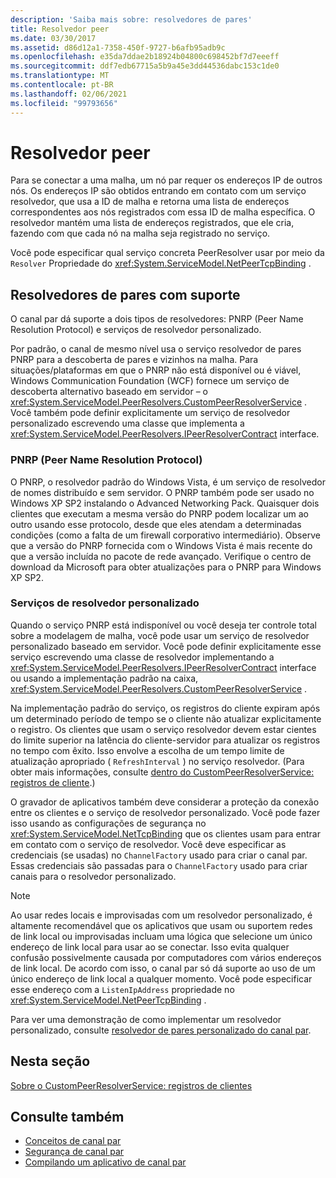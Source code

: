 ```yaml
---
description: 'Saiba mais sobre: resolvedores de pares'
title: Resolvedor peer
ms.date: 03/30/2017
ms.assetid: d86d12a1-7358-450f-9727-b6afb95adb9c
ms.openlocfilehash: e35da7ddae2b18924b04800c698452bf7d7eeeff
ms.sourcegitcommit: ddf7edb67715a5b9a45e3dd44536dabc153c1de0
ms.translationtype: MT
ms.contentlocale: pt-BR
ms.lasthandoff: 02/06/2021
ms.locfileid: "99793656"
---
```

# <a name="peer-resolvers"></a>Resolvedor peer

Para se conectar a uma malha, um nó par requer os endereços IP de outros nós. Os endereços IP são obtidos entrando em contato com um serviço resolvedor, que usa a ID de malha e retorna uma lista de endereços correspondentes aos nós registrados com essa ID de malha específica. O resolvedor mantém uma lista de endereços registrados, que ele cria, fazendo com que cada nó na malha seja registrado no serviço.  
  
 Você pode especificar qual serviço concreta PeerResolver usar por meio da `Resolver` Propriedade do <xref:System.ServiceModel.NetPeerTcpBinding> .  
  
## <a name="supported-peer-resolvers"></a>Resolvedores de pares com suporte  

 O canal par dá suporte a dois tipos de resolvedores: PNRP (Peer Name Resolution Protocol) e serviços de resolvedor personalizado.  
  
 Por padrão, o canal de mesmo nível usa o serviço resolvedor de pares PNRP para a descoberta de pares e vizinhos na malha. Para situações/plataformas em que o PNRP não está disponível ou é viável, Windows Communication Foundation (WCF) fornece um serviço de descoberta alternativo baseado em servidor – o <xref:System.ServiceModel.PeerResolvers.CustomPeerResolverService> . Você também pode definir explicitamente um serviço de resolvedor personalizado escrevendo uma classe que implementa a <xref:System.ServiceModel.PeerResolvers.IPeerResolverContract> interface.  
  
### <a name="peer-name-resolution-protocol-pnrp"></a>PNRP (Peer Name Resolution Protocol)  

 O PNRP, o resolvedor padrão do Windows Vista, é um serviço de resolvedor de nomes distribuído e sem servidor. O PNRP também pode ser usado no Windows XP SP2 instalando o Advanced Networking Pack. Quaisquer dois clientes que executam a mesma versão do PNRP podem localizar um ao outro usando esse protocolo, desde que eles atendam a determinadas condições (como a falta de um firewall corporativo intermediário). Observe que a versão do PNRP fornecida com o Windows Vista é mais recente do que a versão incluída no pacote de rede avançado. Verifique o centro de download da Microsoft para obter atualizações para o PNRP para Windows XP SP2.  
  
### <a name="custom-resolver-services"></a>Serviços de resolvedor personalizado  

 Quando o serviço PNRP está indisponível ou você deseja ter controle total sobre a modelagem de malha, você pode usar um serviço de resolvedor personalizado baseado em servidor. Você pode definir explicitamente esse serviço escrevendo uma classe de resolvedor implementando a <xref:System.ServiceModel.PeerResolvers.IPeerResolverContract> interface ou usando a implementação padrão na caixa, <xref:System.ServiceModel.PeerResolvers.CustomPeerResolverService> .  
  
 Na implementação padrão do serviço, os registros do cliente expiram após um determinado período de tempo se o cliente não atualizar explicitamente o registro. Os clientes que usam o serviço resolvedor devem estar cientes do limite superior na latência do cliente-servidor para atualizar os registros no tempo com êxito. Isso envolve a escolha de um tempo limite de atualização apropriado ( `RefreshInterval` ) no serviço resolvedor. (Para obter mais informações, consulte [dentro do CustomPeerResolverService: registros de cliente](inside-the-custompeerresolverservice-client-registrations.md).)  
  
 O gravador de aplicativos também deve considerar a proteção da conexão entre os clientes e o serviço de resolvedor personalizado. Você pode fazer isso usando as configurações de segurança no <xref:System.ServiceModel.NetTcpBinding> que os clientes usam para entrar em contato com o serviço de resolvedor. Você deve especificar as credenciais (se usadas) no `ChannelFactory` usado para criar o canal par. Essas credenciais são passadas para o `ChannelFactory` usado para criar canais para o resolvedor personalizado.  
  
> [!NOTE]
> Ao usar redes locais e improvisadas com um resolvedor personalizado, é altamente recomendável que os aplicativos que usam ou suportem redes de link local ou improvisadas incluam uma lógica que selecione um único endereço de link local para usar ao se conectar. Isso evita qualquer confusão possivelmente causada por computadores com vários endereços de link local. De acordo com isso, o canal par só dá suporte ao uso de um único endereço de link local a qualquer momento. Você pode especificar esse endereço com a `ListenIpAddress` propriedade no <xref:System.ServiceModel.NetPeerTcpBinding> .  
  
 Para ver uma demonstração de como implementar um resolvedor personalizado, consulte [resolvedor de pares personalizado do canal par](/previous-versions/dotnet/netframework-3.5/ms751466(v=vs.90)).  
  
## <a name="in-this-section"></a>Nesta seção  

 [Sobre o CustomPeerResolverService: registros de clientes](inside-the-custompeerresolverservice-client-registrations.md)  
  
## <a name="see-also"></a>Consulte também

- [Conceitos de canal par](peer-channel-concepts.md)
- [Segurança de canal par](peer-channel-security.md)
- [Compilando um aplicativo de canal par](building-a-peer-channel-application.md)
